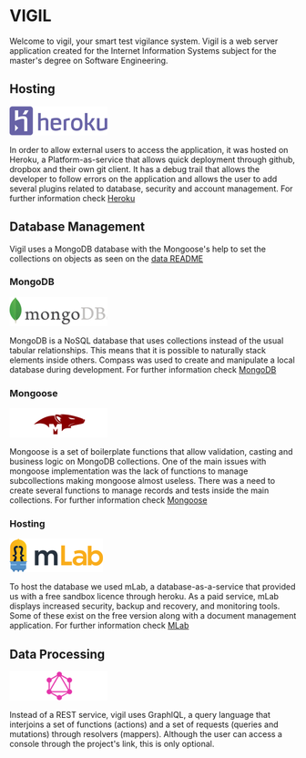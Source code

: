 # VIGIL

Welcome to vigil, your smart test vigilance system.
Vigil is a web server application created for the Internet Information Systems subject for the master's degree on Software Engineering.

## Hosting
![alt text](./heroku-card.png "Heroku Logo")

In order to allow external users to access the application, it was hosted on Heroku, a Platform-as-service that allows quick deployment through github, dropbox and their own git client. It has a debug trail that allows the developer to follow errors on the application and allows the user to add several plugins related to database, security and account management. For further information check [Heroku](https://www.heroku.com/)

## Database Management

Vigil uses a MongoDB database with the Mongoose's help to set the collections on objects as seen on the [data README](./src/Data/README.md)

### MongoDB
![alt text](./mongodb-card.png "MongoDB Logo")

MongoDB is a NoSQL database that uses collections instead of the usual tabular relationships. This means that it is possible to naturally stack elements inside others. Compass was used to create and manipulate a local database during development. For further information check [MongoDB](https://www.mongodb.com/)

### Mongoose
![alt text](./mongoose-card.png "Mongoose Logo")

Mongoose is a set of boilerplate functions that allow validation, casting and business logic on MongoDB collections. One of the main issues with mongoose implementation was the lack of functions to manage subcollections making mongoose almost useless. There was a need to create several functions to manage records and tests inside the main collections. For further information check [Mongoose](http://mongoosejs.com)

### Hosting
![alt text](./mlab-card.png "mLab Logo")

To host the database we used mLab, a database-as-a-service that provided us with a free sandbox licence through heroku. As a paid service, mLab displays increased security, backup and recovery, and monitoring tools. Some of these exist on the free version along with a document management application. For further information check [MLab](https://mlab.com/)

## Data Processing
![alt text](./graphql-card.png "graphQL Logo")

Instead of a REST service, vigil uses GraphlQL, a query language that interjoins a set of functions (actions) and a set of requests (queries and mutations) through resolvers (mappers). Although the user can access a console through the project's link, this is only optional.

